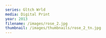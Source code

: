 ```yaml
---
series: Gltch Wrld
media: Digital Print
year: 2013
filename: /images/rose_2.jpg
thumbnail: /images/thumbnails/rose_2_tn.jpg
---
```

